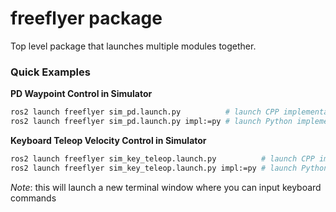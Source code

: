 # freeflyer package

Top level package that launches multiple modules together.

### Quick Examples

**PD Waypoint Control in Simulator**
```sh
ros2 launch freeflyer sim_pd.launch.py          # launch CPP implementation by default
ros2 launch freeflyer sim_pd.launch.py impl:=py # launch Python implementation
```

**Keyboard Teleop Velocity Control in Simulator**
```sh
ros2 launch freeflyer sim_key_teleop.launch.py          # launch CPP implementation by default
ros2 launch freeflyer sim_key_teleop.launch.py impl:=py # launch Python implementation
```
*Note*: this will launch a new terminal window where you can input keyboard commands
